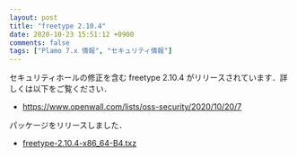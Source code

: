 ```yaml
---
layout: post
title: "freetype 2.10.4"
date: 2020-10-23 15:51:12 +0900
comments: false
tags: ["Plamo 7.x 情報", "セキュリティ情報"]
---
```

セキュリティホールの修正を含む freetype 2.10.4 がリリースされています．詳しくは以下をご覧ください．

* https://www.openwall.com/lists/oss-security/2020/10/20/7

パッケージをリリースしました．

* [freetype-2.10.4-x86_64-B4.txz](https://repository.plamolinux.org/pub/linux/Plamo/Plamo-7.x/x86_64/plamo/03_libs/freetype-2.10.4-x86_64-B4.txz)
